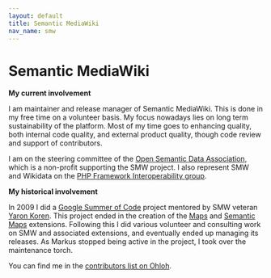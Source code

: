 ```yaml
---
layout: default
title: Semantic MediaWiki
nav_name: smw
---
```


# Semantic MediaWiki

**My current involvement**

I am maintainer and release manager of Semantic MediaWiki. This is done in my free time on a
volunteer basis. My focus nowadays lies on long term sustainability of the platform. Most of my
time goes to enhancing quality, both internal code quality, and external product quality, though
code review and support of contributors.

I am on the steering committee of the [Open Semantic Data Association](http://opensemanticdata.org/),
which is a non-profit supporting the SMW project. I also represent SMW and Wikidata on the
[PHP Framework Interoperability group](http://www.php-fig.org/).

**My historical involvement**

In 2009 I did a [Google Summer of Code](https://en.wikipedia.org/wiki/Google_Summer_of_Code)
project mentored by SMW veteran [Yaron Koren](http://yaronkoren.com/). This project
ended in the creation of the [Maps](https://github.com/JeroenDeDauw/Maps/blob/master/README.md)
and [Semantic Maps](https://github.com/SemanticMediaWiki/SemanticMaps/blob/master/README.md)
extensions. Following this I did various volunteer and consulting work on SMW and associated
extensions, and eventually ended up managing its releases. As Markus stopped being active in
the project, I took over the maintenance torch.

You can find me in the [contributors list on Ohloh](https://www.ohloh.net/p/smw/contributors).
